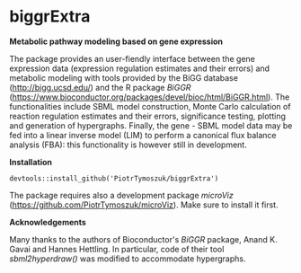 # biggrExtra

__Metabolic pathway modeling based on gene expression__

The package provides an user-fiendly interface between the gene expression data (expression regulation estimates and their errors) and metabolic modeling with tools provided by the BiGG database (http://bigg.ucsd.edu/) and the R package _BiGGR_ (https://www.bioconductor.org/packages/devel/bioc/html/BiGGR.html). The functionalities include SBML model construction, Monte Carlo calculation of reaction regulation estimates and their errors, significance testing, plotting and generation of hypergraphs. Finally, the gene - SBML model data may be fed into a linear inverse model (LIM) to perform a canonical flux balance analysis (FBA): this functionality is however still in development.

__Installation__

```
devtools::install_github('PiotrTymoszuk/biggrExtra')

```

The package requires also a development package _microViz_ (https://github.com/PiotrTymoszuk/microViz). Make sure to install it first.

__Acknowledgements__

Many thanks to the authors of Bioconductor's _BiGGR_ package, Anand K. Gavai and Hannes Hettling. In particular, code of their tool _sbml2hyperdraw()_ was modified to accommodate hypergraphs.
